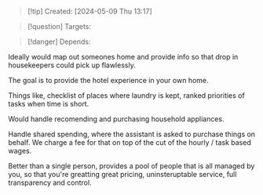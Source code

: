 
>[!tip] Created: [2024-05-09 Thu 13:17]

>[!question] Targets: 

>[!danger] Depends: 

Ideally would map out someones home and provide info so that drop in housekeepers could pick up flawlessly.

The goal is to provide the hotel experience in your own home.

Things like, checklist of places where laundry is kept, ranked priorities of tasks when time is short.

Would handle recomending and purchasing household appliances.

Handle shared spending, where the assistant is asked to purchase things on behalf.  We charge a fee for that on top of the cut of the hourly / task based wages.

Better than a single person, provides a pool of people that is all managed by you, so that you're greatting great pricing, uninsteruptable service, full transparency and control.
